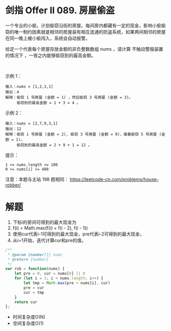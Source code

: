 # 剑指 Offer II 089. 房屋偷盗
一个专业的小偷，计划偷窃沿街的房屋。每间房内都藏有一定的现金，影响小偷偷窃的唯一制约因素就是相邻的房屋装有相互连通的防盗系统，如果两间相邻的房屋在同一晚上被小偷闯入，系统会自动报警。

给定一个代表每个房屋存放金额的非负整数数组 nums ，请计算 不触动警报装置的情况下 ，一夜之内能够偷窃到的最高金额。

 

示例 1：
```
输入：nums = [1,2,3,1]
输出：4
解释：偷窃 1 号房屋 (金额 = 1) ，然后偷窃 3 号房屋 (金额 = 3)。
     偷窃到的最高金额 = 1 + 3 = 4 。
```
示例 2：
```
输入：nums = [2,7,9,3,1]
输出：12
解释：偷窃 1 号房屋 (金额 = 2), 偷窃 3 号房屋 (金额 = 9)，接着偷窃 5 号房屋 (金额 = 1)。
     偷窃到的最高金额 = 2 + 9 + 1 = 12 。
```

提示：
```
1 <= nums.length <= 100
0 <= nums[i] <= 400
```

注意：本题与主站 198 题相同： https://leetcode-cn.com/problems/house-robber/

# 解题
1.  下标i的房间可得到的最大现金为
2. f(i) = Math.max(f(i) + f(i - 2), f(i - 1))
3. 使用cur代表i-1可得到的最大现金，pre代表i-2可得到的最大现金，
4. 从i=1开始，迭代计算cur和pre的值。
```js
/**
 * @param {number[]} nums
 * @return {number}
 */
var rob = function(nums) {
    let pre = 0, cur = nums[0] || 0
    for (let i = 1; i < nums.length; i++) {
        let tmp = Math.max(pre + nums[i], cur)
        pre = cur
        cur = tmp
    }
    return cur
};
```
- 时间复杂度O(N)
- 空间复杂度O(1)